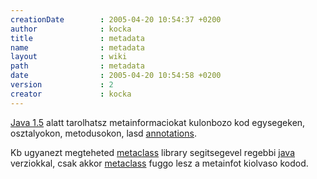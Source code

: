 ```yaml
---
creationDate        : 2005-04-20 10:54:37 +0200 
author              : kocka 
title               : metadata 
name                : metadata 
layout              : wiki 
path                : metadata 
date                : 2005-04-20 10:54:58 +0200 
version             : 2 
creator             : kocka 
---
```

[Java 1.5](java%201.5.html) alatt tarolhatsz metainformaciokat kulonbozo kod egysegeken, osztalyokon, metodusokon, lasd [annotations](annotations.html).

Kb ugyanezt megteheted [metaclass](MetaClass.html) library segitsegevel regebbi [java](java.html) verziokkal, csak akkor [metaclass](MetaClass.html) fuggo lesz a metainfot kiolvaso kodod.
